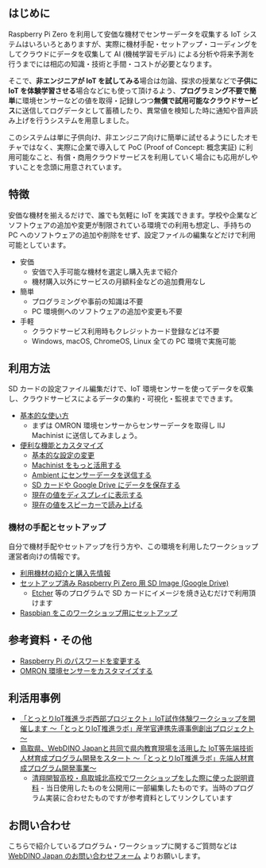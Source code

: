 ## はじめに

Raspberry Pi Zero を利用して安価な機材でセンサーデータを収集する IoT システムはいろいろとありますが、実際に機材手配・セットアップ・コーディングをしてクラウドにデータを収集して AI (機械学習モデル) による分析や将来予測を行うまでには相応の知識・技術と手間・コストが必要となります。

そこで、**非エンジニアが IoT を試してみる**場合は勿論、探求の授業などで**子供に IoT を体験学習させる**場合などにも使って頂けるよう、**プログラミング不要で簡単**に環境センサーなどの値を取得・記録しつつ**無償で試用可能なクラウドサービス**に送信してログデータとして蓄積したり、異常値を検知した時に通知や音声読み上げを行うシステムを用意しました。

このシステムは単に子供向け、非エンジニア向けに簡単に試せるようにしたオモチャではなく、実際に企業で導入して PoC (Proof of Concept: 概念実証) に利用可能なこと、有償・商用クラウドサービスを利用していく場合にも応用がしやすいことを念頭に用意されています。

## 特徴

安価な機材を揃えるだけで、誰でも気軽に IoT を実践できます。学校や企業などソフトウェアの追加や変更が制限されている環境での利用も想定し、手持ちの PC へのソフトウェアの追加や削除をせず、設定ファイルの編集などだけで利用可能としています。

- 安価
  - 安価で入手可能な機材を選定し購入先まで紹介
  - 機材購入以外にサービスの月額料金などの追加費用なし
- 簡単
  - プログラミングや事前の知識は不要
  - PC 環境側へのソフトウェアの追加や変更も不要
- 手軽
  - クラウドサービス利用時もクレジットカード登録などは不要
  - Windows, macOS, ChromeOS, Linux 全ての PC 環境で実施可能

## 利用方法

SD カードの設定ファイル編集だけで、IoT 環境センサーを使ってデータを収集し、クラウドサービスによるデータの集約・可視化・監視までできます。

- [基本的な使い方](basic-usage.md)
  - まずは OMRON 環境センサーからセンサーデータを取得し IIJ Machinist に送信してみましょう。
- [便利な機能とカスタマイズ](advanced-usage.md)
  - [基本的な設定の変更](basic-config.md)
  - [Machinist をもっと活用する](machinist.md)
  - [Ambient にセンサーデータを送信する](ambient.md)
  - [SD カードや Google Drive にデータを保存する](storage.md)
  - [現在の値をディスプレイに表示する](usage/web-agent.md)
  - [現在の値をスピーカーで読み上げる](usage/speech-agent.md)

### 機材の手配とセットアップ

自分で機材手配やセットアップを行う方や、この環境を利用したワークショップ運営者向けの情報です。

- [利用機材の紹介と購入先情報](purchase.md)
- [セットアップ済み Raspberry Pi Zero 用 SD Image (Google Drive)](https://drive.google.com/drive/folders/1lD7MQWp0rofRv73_3_kEUZb0ipGymSTj)
  - [Etcher](https://www.balena.io/etcher/) 等のプログラムで SD カードにイメージを焼き込むだけで利用頂けます
- [Raspbian をこのワークショップ用にセットアップ](usage/index.md)

## 参考資料・その他

- [Raspberry Pi のパスワードを変更する](change-password.md)
- [OMRON 環境センサーをカスタマイズする](configure-2jcie-bu01.md)

## 利活用事例

- [「とっとりIoT推進ラボ西部プロジェクト」IoT試作体験ワークショップを開催します ～「とっとりIoT推進ラボ」産学官連携先導事例創出プロジェクト～](http://db.pref.tottori.jp/pressrelease.nsf/webview/441DD1FD54BB3814492583AD000164F8?OpenDocument)
- [鳥取県、WebDINO Japanと共同で県内教育現場を活用した IoT等先端技術人材育成プログラム開発をスタート ～「とっとりIoT推進ラボ」先端人材育成プログラム開発事業～](http://db.pref.tottori.jp/pressrelease.nsf/webview/499E4EB9C39A63C34925846D000221CA)
  - [清翔開智高校・鳥取城北高校でワークショップをした際に使った説明資料](https://speakerdeck.com/dynamis/pi-zero-iot-workshop-at-high-school) - 当日使用したものを公開用に一部編集したものです。当時のプログラム実装に合わせたものですが参考資料としてリンクしています

## お問い合わせ

こちらで紹介しているプログラム・ワークショップに関するご質問などは [WebDINO Japan のお問い合わせフォーム](https://www.webdino.org/contact/) よりお願いします。
